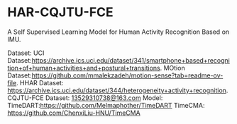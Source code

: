 # HAR-CQJTU-FCE
A Self Supervised Learning Model for Human Activity Recognition Based on IMU.

Dataset:
UCI Dataset:https://archive.ics.uci.edu/dataset/341/smartphone+based+recognition+of+human+activities+and+postural+transitions.
MOtion Dataset:https://github.com/mmalekzadeh/motion-sense?tab=readme-ov-file.
HHAR Dataset: https://archive.ics.uci.edu/dataset/344/heterogeneity+activity+recognition.
CQJTU-FCE Dataset: 13529310738@163.com
Model:
TimeDART:https://github.com/Melmaphother/TimeDART
TimeCMA: https://github.com/ChenxiLiu-HNU/TimeCMA

